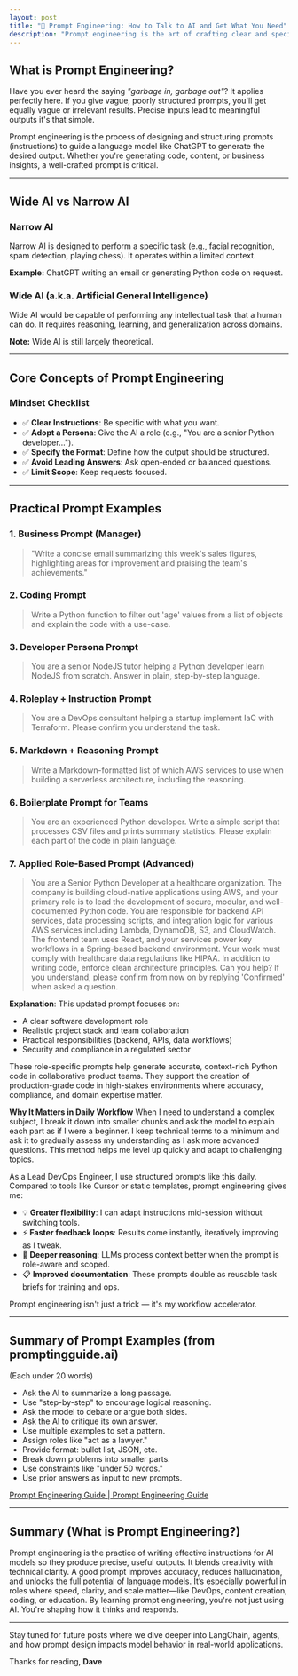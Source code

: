 ```yaml
---
layout: post
title: "🧠 Prompt Engineering: How to Talk to AI and Get What You Need"
description: "Prompt engineering is the art of crafting clear and specific instructions for AI models to produce accurate, useful results. Think of it like writing a recipe for an AI chef you're not just asking for a meal, you're specifying the ingredients, technique, and presentation."
---
```


## What is Prompt Engineering?

Have you ever heard the saying *"garbage in, garbage out"*? It applies perfectly here. If you give vague, poorly structured prompts, you'll get equally vague or irrelevant results. Precise inputs lead to meaningful outputs it's that simple.

Prompt engineering is the process of designing and structuring prompts (instructions) to guide a language model like ChatGPT to generate the desired output. Whether you're generating code, content, or business insights, a well-crafted prompt is critical.

---

## Wide AI vs Narrow AI

### Narrow AI

Narrow AI is designed to perform a specific task (e.g., facial recognition, spam detection, playing chess). It operates within a limited context.

**Example:** ChatGPT writing an email or generating Python code on request.

### Wide AI (a.k.a. Artificial General Intelligence)

Wide AI would be capable of performing any intellectual task that a human can do. It requires reasoning, learning, and generalization across domains.

**Note:** Wide AI is still largely theoretical.

---

## Core Concepts of Prompt Engineering

### Mindset Checklist

* ✅ **Clear Instructions**: Be specific with what you want.
* ✅ **Adopt a Persona**: Give the AI a role (e.g., "You are a senior Python developer...").
* ✅ **Specify the Format**: Define how the output should be structured.
* ✅ **Avoid Leading Answers**: Ask open-ended or balanced questions.
* ✅ **Limit Scope**: Keep requests focused.

---

## Practical Prompt Examples

### 1. Business Prompt (Manager)

> "Write a concise email summarizing this week's sales figures, highlighting areas for improvement and praising the team's achievements."

### 2. Coding Prompt

> Write a Python function to filter out 'age' values from a list of objects and explain the code with a use-case.

### 3. Developer Persona Prompt

> You are a senior NodeJS tutor helping a Python developer learn NodeJS from scratch. Answer in plain, step-by-step language.

### 4. Roleplay + Instruction Prompt

> You are a DevOps consultant helping a startup implement IaC with Terraform. Please confirm you understand the task.

### 5. Markdown + Reasoning Prompt

> Write a Markdown-formatted list of which AWS services to use when building a serverless architecture, including the reasoning.

### 6. Boilerplate Prompt for Teams

> You are an experienced Python developer. Write a simple script that processes CSV files and prints summary statistics.
> Please explain each part of the code in plain language.

### 7. Applied Role-Based Prompt (Advanced)

> You are a Senior Python Developer at a healthcare organization. The company is building cloud-native applications using AWS, and your primary role is to lead the development of secure, modular, and well-documented Python code. You are responsible for backend API services, data processing scripts, and integration logic for various AWS services including Lambda, DynamoDB, S3, and CloudWatch. The frontend team uses React, and your services power key workflows in a Spring-based backend environment. Your work must comply with healthcare data regulations like HIPAA. In addition to writing code, enforce clean architecture principles.  Can you help? If you understand, please confirm from now on by replying 'Confirmed' when asked a question.

**Explanation**: This updated prompt focuses on:

* A clear software development role
* Realistic project stack and team collaboration
* Practical responsibilities (backend, APIs, data workflows)
* Security and compliance in a regulated sector

These role-specific prompts help generate accurate, context-rich Python code in collaborative product teams. They support the creation of production-grade code in high-stakes environments where accuracy, compliance, and domain expertise matter.

**Why It Matters in Daily Workflow**
When I need to understand a complex subject, I break it down into smaller chunks and ask the model to explain each part as if I were a beginner. I keep technical terms to a minimum and ask it to gradually assess my understanding as I ask more advanced questions. This method helps me level up quickly and adapt to challenging topics.

As a Lead DevOps Engineer, I use structured prompts like this daily. Compared to tools like Cursor or static templates, prompt engineering gives me:

* 💡 **Greater flexibility**: I can adapt instructions mid-session without switching tools.
* ⚡ **Faster feedback loops**: Results come instantly, iteratively improving as I tweak.
* 🧠 **Deeper reasoning**: LLMs process context better when the prompt is role-aware and scoped.
* 📋 **Improved documentation**: These prompts double as reusable task briefs for training and ops.

Prompt engineering isn't just a trick — it's my workflow accelerator.

---

## Summary of Prompt Examples (from promptingguide.ai)

(Each under 20 words)

* Ask the AI to summarize a long passage.
* Use "step-by-step" to encourage logical reasoning.
* Ask the model to debate or argue both sides.
* Ask the AI to critique its own answer.
* Use multiple examples to set a pattern.
* Assign roles like "act as a lawyer."
* Provide format: bullet list, JSON, etc.
* Break down problems into smaller parts.
* Use constraints like "under 50 words."
* Use prior answers as input to new prompts.

[Prompt Engineering Guide | Prompt Engineering Guide](https://www.promptingguide.ai/)

---

## Summary (What is Prompt Engineering?)

Prompt engineering is the practice of writing effective instructions for AI models so they produce precise, useful outputs. It blends creativity with technical clarity. A good prompt improves accuracy, reduces hallucination, and unlocks the full potential of language models. It’s especially powerful in roles where speed, clarity, and scale matter—like DevOps, content creation, coding, or education. By learning prompt engineering, you're not just using AI. You're shaping how it thinks and responds.

---

Stay tuned for future posts where we dive deeper into LangChain, agents, and how prompt design impacts model behavior in real-world applications.

Thanks for reading, **Dave**
